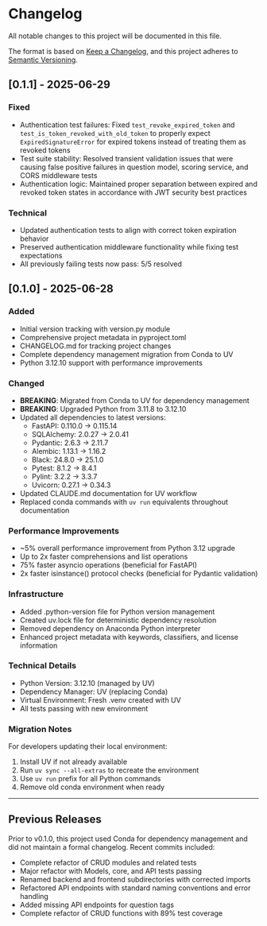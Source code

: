 # Changelog

All notable changes to this project will be documented in this file.

The format is based on [Keep a Changelog](https://keepachangelog.com/en/1.0.0/),
and this project adheres to [Semantic Versioning](https://semver.org/spec/v2.0.0.html).

## [0.1.1] - 2025-06-29

### Fixed
- Authentication test failures: Fixed `test_revoke_expired_token` and `test_is_token_revoked_with_old_token` to properly expect `ExpiredSignatureError` for expired tokens instead of treating them as revoked tokens
- Test suite stability: Resolved transient validation issues that were causing false positive failures in question model, scoring service, and CORS middleware tests
- Authentication logic: Maintained proper separation between expired and revoked token states in accordance with JWT security best practices

### Technical
- Updated authentication tests to align with correct token expiration behavior
- Preserved authentication middleware functionality while fixing test expectations
- All previously failing tests now pass: 5/5 resolved

## [0.1.0] - 2025-06-28

### Added
- Initial version tracking with version.py module
- Comprehensive project metadata in pyproject.toml
- CHANGELOG.md for tracking project changes
- Complete dependency management migration from Conda to UV
- Python 3.12.10 support with performance improvements

### Changed
- **BREAKING**: Migrated from Conda to UV for dependency management
- **BREAKING**: Upgraded Python from 3.11.8 to 3.12.10
- Updated all dependencies to latest versions:
  - FastAPI: 0.110.0 → 0.115.14
  - SQLAlchemy: 2.0.27 → 2.0.41  
  - Pydantic: 2.6.3 → 2.11.7
  - Alembic: 1.13.1 → 1.16.2
  - Black: 24.8.0 → 25.1.0
  - Pytest: 8.1.2 → 8.4.1
  - Pylint: 3.2.2 → 3.3.7
  - Uvicorn: 0.27.1 → 0.34.3
- Updated CLAUDE.md documentation for UV workflow
- Replaced conda commands with `uv run` equivalents throughout documentation

### Performance Improvements
- ~5% overall performance improvement from Python 3.12 upgrade
- Up to 2x faster comprehensions and list operations
- 75% faster asyncio operations (beneficial for FastAPI)
- 2x faster isinstance() protocol checks (beneficial for Pydantic validation)

### Infrastructure
- Added .python-version file for Python version management
- Created uv.lock file for deterministic dependency resolution
- Removed dependency on Anaconda Python interpreter
- Enhanced project metadata with keywords, classifiers, and license information

### Technical Details
- Python Version: 3.12.10 (managed by UV)
- Dependency Manager: UV (replacing Conda)
- Virtual Environment: Fresh .venv created with UV
- All tests passing with new environment

### Migration Notes
For developers updating their local environment:
1. Install UV if not already available
2. Run `uv sync --all-extras` to recreate the environment
3. Use `uv run` prefix for all Python commands
4. Remove old conda environment when ready

---

## Previous Releases

Prior to v0.1.0, this project used Conda for dependency management and did not maintain a formal changelog. Recent commits included:

- Complete refactor of CRUD modules and related tests
- Major refactor with Models, core, and API tests passing
- Renamed backend and frontend subdirectories with corrected imports
- Refactored API endpoints with standard naming conventions and error handling
- Added missing API endpoints for question tags
- Complete refactor of CRUD functions with 89% test coverage
